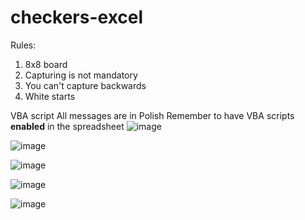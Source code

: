 # checkers-excel

Rules:
1. 8x8 board
2. Capturing is not mandatory
3. You can't capture backwards
4. White starts

VBA script
All messages are in Polish
Remember to have VBA scripts **enabled** in the spreadsheet
![image](https://github.com/user-attachments/assets/cd4b53e2-8e08-4ab9-b19f-e2e31512427c)

![image](https://github.com/user-attachments/assets/efafcf06-e917-4394-8283-618441b8932b)

![image](https://github.com/user-attachments/assets/ade53cc4-08e3-47f8-adab-92102dd57332)

![image](https://github.com/user-attachments/assets/9d2c8eae-f527-4d03-a07c-2c2531c6c14f)

![image](https://github.com/user-attachments/assets/9acef12a-e3e2-4b34-8190-8e6cf6ebe383)

